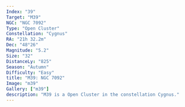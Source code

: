 ```yaml
---
Index: "39"
Target: "M39"
NGC: "NGC 7092"
Type: "Open Cluster"
Constellation: "Cygnus"
RA: "21h 32.2m"
Dec: "48°26"
Magnitude: "5.2"
Size: "32"
DistanceLy: "825"
Season: "Autumn"
Difficulty: "Easy"
title: "M39: NGC 7092"
Image: "m39"
Gallery: ["m39"]
description: "M39 is a Open Cluster in the constellation Cygnus."
---
```

